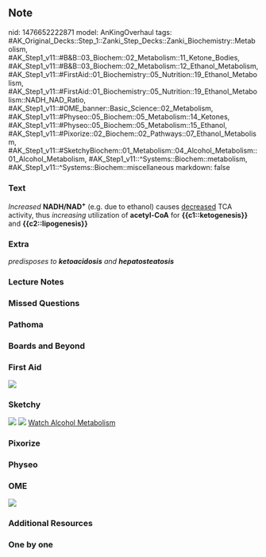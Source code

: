## Note
nid: 1476652222871
model: AnKingOverhaul
tags: #AK_Original_Decks::Step_1::Zanki_Step_Decks::Zanki_Biochemistry::Metabolism, #AK_Step1_v11::#B&B::03_Biochem::02_Metabolism::11_Ketone_Bodies, #AK_Step1_v11::#B&B::03_Biochem::02_Metabolism::12_Ethanol_Metabolism, #AK_Step1_v11::#FirstAid::01_Biochemistry::05_Nutrition::19_Ethanol_Metabolism, #AK_Step1_v11::#FirstAid::01_Biochemistry::05_Nutrition::19_Ethanol_Metabolism::NADH_NAD_Ratio, #AK_Step1_v11::#OME_banner::Basic_Science::02_Metabolism, #AK_Step1_v11::#Physeo::05_Biochem::05_Metabolism::14_Ketones, #AK_Step1_v11::#Physeo::05_Biochem::05_Metabolism::15_Ethanol, #AK_Step1_v11::#Pixorize::02_Biochem::02_Pathways::07_Ethanol_Metabolism, #AK_Step1_v11::#SketchyBiochem::01_Metabolism::04_Alcohol_Metabolism::01_Alcohol_Metabolism, #AK_Step1_v11::^Systems::Biochem::metabolism, #AK_Step1_v11::^Systems::Biochem::miscellaneous
markdown: false

### Text
<div>
  <i>Increased</i> <b>NADH/NAD<sup>+</sup></b> (e.g. due to
  ethanol) causes <u>decreased</u> TCA activity, thus
  <i>increasing</i> utilization of <b>acetyl-CoA</b> for
  <b>{{c1::ketogenesis}}</b> and <b>{{c2::lipogenesis}}</b>
</div>

### Extra
<div>
  <i>predisposes to <b>ketoacidosis</b> and
  <b>hepatosteatosis</b></i>
</div>

### Lecture Notes


### Missed Questions


### Pathoma


### Boards and Beyond


### First Aid
<img src="tmpawYc_a.png">

### Sketchy
<img src="Screen%20Shot%202021-01-07%20at%2015.25.19.jpg">
<img src="Screen%20Shot%202021-01-07%20at%2015.25.35.jpg"> <a href=
"https://dashboard.sketchy.com/study/medical/courses/medical-biochemistry/units/medical-biochemistry-metabolism/videos/medical-biochemistry-metabolism-alcohol-metabolism-alcohol-metabolism?utm_source=anki&utm_medium=partnership&utm_campaign=february_update&utm_content=medical">
Watch Alcohol Metabolism</a>

### Pixorize


### Physeo


### OME
<div class="ome-widget">
  <a href=
  "https://onlinemeded.org/spa/metabolism?ref=anki"><img src=
  "_OME_AnkiFlashcards_Topic_1.png"></a>
</div>

### Additional Resources


### One by one

